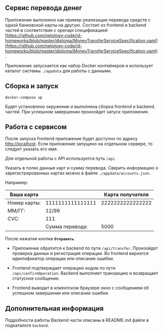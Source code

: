 ﻿## Сервис перевода денег

Приложение выполнено как пример реализации перевода средств с одной банковской карты
на другую. Состоит из frontend и backend частей в соответствии с openapi
спецификацией [https://github.com/netology-code/jd-homeworks/blob/master/diploma/MoneyTransferServiceSpecification.yaml](https://github.com/netology-code/jd-homeworks/blob/master/diploma/MoneyTransferServiceSpecification.yaml).

Приложение запускается как набор Docker контейнеров и использует каталог
системы `./appdata` для работы с данными.

## Сборка и запуск

```
docker-compose up
```

Будет установлено окружение и выполнена сборка frontend и backend.
частей. При успешном завершении произойдет запуск приложения.

## Работа с сервисом

После запуска frontend приложение будет доступно по адресу [http://localhost](http://localhost).
Если приложение запущено на отдельном сервере, то следует указать его имя.

Для отдельной работы с API используется путь `/api`

Указать в полях данные карт и сумму перевода. Сверить информацию о зарегистрированных
картах можно в файле `./appdata/accounts.json`.

Например:

|Ваша карта  |                |Карта получателя
|---         |---             |---
|Номер карты:|1111111111111111|2222222222222222
|ММ/ГГ:      |12/99           |
|CVC:        |111             |
|            |Сумма перевода: |5000

После нажатия кнопки **`Отправить`**.

- Приложение обратится к backend по пути `/api/transfer`. Произойдет проверка
  данных и регистрация операции. Во frontend вернется идентификатор операции
  или описание ошибки.

- Frontend подтверждает операцию кодом по пути `/api/confirmOperation`.
  Backend выполняет транзакцию и возвращает статусное сообщение.
  
- Frontend выводит в клиентском браузере окно с сообщением об успешном
  завершении или описание ошибки.

## Дополнительная информация

Подробности работы Backend части описаны в README.md файле в подкаталоге `backend`.
